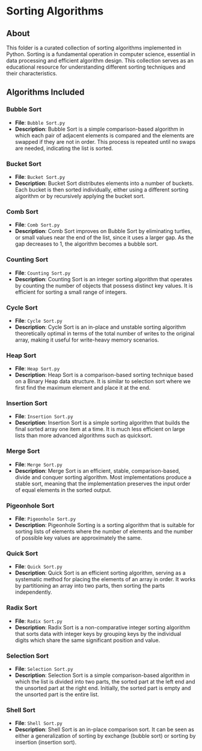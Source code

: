 # Sorting Algorithms

## About
This folder is a curated collection of sorting algorithms implemented in Python. Sorting is a fundamental operation in computer science, essential in data processing and efficient algorithm design. This collection serves as an educational resource for understanding different sorting techniques and their characteristics.

## Algorithms Included

### Bubble Sort
- **File**: `Bubble Sort.py`
- **Description**: Bubble Sort is a simple comparison-based algorithm in which each pair of adjacent elements is compared and the elements are swapped if they are not in order. This process is repeated until no swaps are needed, indicating the list is sorted.

### Bucket Sort
- **File**: `Bucket Sort.py`
- **Description**: Bucket Sort distributes elements into a number of buckets. Each bucket is then sorted individually, either using a different sorting algorithm or by recursively applying the bucket sort.

### Comb Sort
- **File**: `Comb Sort.py`
- **Description**: Comb Sort improves on Bubble Sort by eliminating turtles, or small values near the end of the list, since it uses a larger gap. As the gap decreases to 1, the algorithm becomes a bubble sort.

### Counting Sort
- **File**: `Counting Sort.py`
- **Description**: Counting Sort is an integer sorting algorithm that operates by counting the number of objects that possess distinct key values. It is efficient for sorting a small range of integers.

### Cycle Sort
- **File**: `Cycle Sort.py`
- **Description**: Cycle Sort is an in-place and unstable sorting algorithm theoretically optimal in terms of the total number of writes to the original array, making it useful for write-heavy memory scenarios.

### Heap Sort
- **File**: `Heap Sort.py`
- **Description**: Heap Sort is a comparison-based sorting technique based on a Binary Heap data structure. It is similar to selection sort where we first find the maximum element and place it at the end.

### Insertion Sort
- **File**: `Insertion Sort.py`
- **Description**: Insertion Sort is a simple sorting algorithm that builds the final sorted array one item at a time. It is much less efficient on large lists than more advanced algorithms such as quicksort.

### Merge Sort
- **File**: `Merge Sort.py`
- **Description**: Merge Sort is an efficient, stable, comparison-based, divide and conquer sorting algorithm. Most implementations produce a stable sort, meaning that the implementation preserves the input order of equal elements in the sorted output.

### Pigeonhole Sort
- **File**: `Pigeonhole Sort.py`
- **Description**: Pigeonhole Sorting is a sorting algorithm that is suitable for sorting lists of elements where the number of elements and the number of possible key values are approximately the same.

### Quick Sort
- **File**: `Quick Sort.py`
- **Description**: Quick Sort is an efficient sorting algorithm, serving as a systematic method for placing the elements of an array in order. It works by partitioning an array into two parts, then sorting the parts independently.

### Radix Sort
- **File**: `Radix Sort.py`
- **Description**: Radix Sort is a non-comparative integer sorting algorithm that sorts data with integer keys by grouping keys by the individual digits which share the same significant position and value.

### Selection Sort
- **File**: `Selection Sort.py`
- **Description**: Selection Sort is a simple comparison-based algorithm in which the list is divided into two parts, the sorted part at the left end and the unsorted part at the right end. Initially, the sorted part is empty and the unsorted part is the entire list.

### Shell Sort
- **File**: `Shell Sort.py`
- **Description**: Shell Sort is an in-place comparison sort. It can be seen as either a generalization of sorting by exchange (bubble sort) or sorting by insertion (insertion sort).
